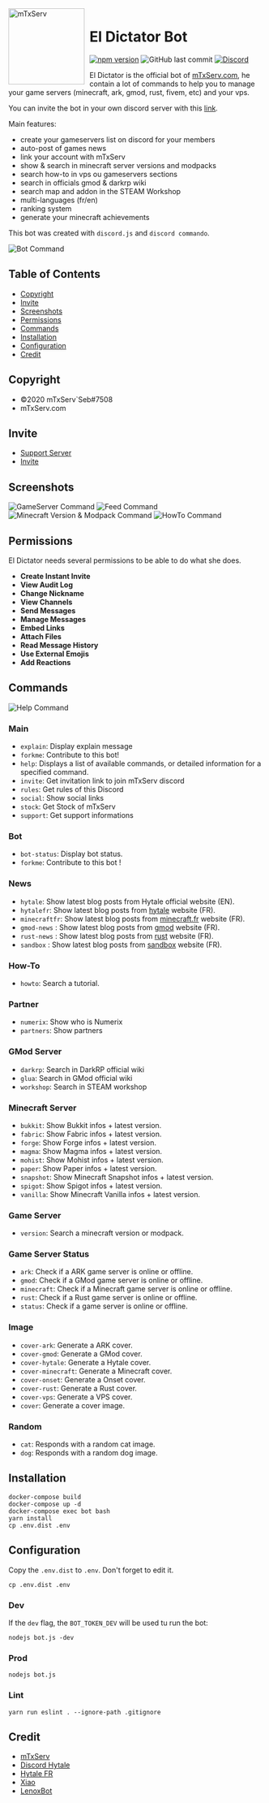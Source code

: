 <img width="150" height="150" align="left" style="float: left; margin: 0 10px 0 0;" alt="mTxServ" src="https://mtxserv.com/uploads/banners/3a248c2f6160778239c4c30d7cebb57d34e5c71c.png">  

# El Dictator Bot
[![npm version](https://badge.fury.io/js/eldictator.svg)](https://badge.fury.io/js/eldictator) 
![GitHub last commit](https://img.shields.io/github/last-commit/mTxServ/ElDictator.svg)
[![Discord](https://discordapp.com/api/guilds/529605510219956233/embed.png)](https://discord.gg/hQNpp7c)

El Dictator is the official bot of [mTxServ.com](https://mtxserv.com), he contain a lot of commands to help you to manage your game servers (minecraft, ark, gmod, rust, fivem, etc) and your vps.

You can invite the bot in your own discord server with this [link](https://discord.com/oauth2/authorize?client_id=535435520394657794&permissions=604892353&scope=bot).

Main features:
* create your gameservers list on discord for your members
* auto-post of games news
* link your account with mTxServ
* show & search in minecraft server versions and modpacks
* search how-to in vps ou gameservers sections
* search in officials gmod & darkrp wiki
* search map and addon in the STEAM Workshop
* multi-languages (fr/en)
* ranking system
* generate your minecraft achievements

This bot was created with `discord.js` and `discord commando`.

![Bot Command](https://github.com/mTxServ/ElDictator/raw/main/doc/bot.png)

## Table of Contents

- [Copyright](#copyright)
- [Invite](#invite)
- [Screenshots](#screenshots)
- [Permissions](#permissions)
- [Commands](#commands)
- [Installation](#installation)
- [Configuration](#configuration)
- [Credit](#credit)

## Copyright

- ©2020 mTxServ\`Seb#7508
- mTxServ.com

## Invite

- [Support Server](https://discord.gg/hQNpp7c)
- [Invite](https://discord.com/oauth2/authorize?client_id=535435520394657794&permissions=604892353&scope=bot)

## Screenshots
![GameServer Command](https://github.com/mTxServ/ElDictator/raw/main/doc/servers.png)
![Feed Command](https://github.com/mTxServ/ElDictator/raw/main/doc/feeds.png)
![Minecraft Version & Modpack Command](https://github.com/mTxServ/ElDictator/raw/main/doc/version.png)
![HowTo Command](https://github.com/mTxServ/ElDictator/raw/main/doc/howto.png)

## Permissions

El Dictator needs several permissions to be able to do what she does.

- **Create Instant Invite**
- **View Audit Log**
- **Change Nickname**
- **View Channels**
- **Send Messages**
- **Manage Messages**
- **Embed Links**
- **Attach Files**
- **Read Message History**
- **Use External Emojis**
- **Add Reactions**

## Commands

![Help Command](doc/help.png)

### Main
* `explain`: Display explain message
* `forkme`: Contribute to this bot!
* `help`: Displays a list of available commands, or detailed information for a specified command.
* `invite`: Get invitation link to join mTxServ discord
* `rules`: Get rules of this Discord
* `social`: Show social links
* `stock`: Get Stock of mTxServ
* `support`: Get support informations

### Bot
* `bot-status`: Display bot status.
* `forkme`: Contribute to this bot !

### News
* `hytale`: Show latest blog posts from Hytale official website (EN).
* `hytalefr`: Show latest blog posts from [hytale](https://hytale.game) website (FR).
* `minecraftfr`: Show latest blog posts from [minecraft.fr](https://minecraft.fr) website (FR).
* `gmod-news` : Show latest blog posts from [gmod](https://gmod.facepunch.com) website (FR).
* `rust-news` : Show latest blog posts from [rust](https://rust.facepunch.com) website (FR).
* `sandbox` : Show latest blog posts from [sandbox](https://sandbox.facepunch.com) website (FR).

### How-To
* `howto`: Search a tutorial.

### Partner
* `numerix`: Show who is Numerix
* `partners`: Show partners

### GMod Server
* `darkrp`: Search in DarkRP official wiki
* `glua`: Search in GMod official wiki
* `workshop`: Search in STEAM workshop

### Minecraft Server
* `bukkit`: Show Bukkit infos + latest version.
* `fabric`: Show Fabric infos + latest version.
* `forge`: Show Forge infos + latest version.
* `magma`: Show Magma infos + latest version.
* `mohist`: Show Mohist infos + latest version.
* `paper`: Show Paper infos + latest version.
* `snapshot`: Show Minecraft Snapshot infos + latest version.
* `spigot`: Show Spigot infos + latest version.
* `vanilla`: Show Minecraft Vanilla infos + latest version.

### Game Server
* `version`: Search a minecraft version or modpack.

### Game Server Status
* `ark`: Check if a ARK game server is online or offline.
* `gmod`: Check if a GMod game server is online or offline.
* `minecraft`: Check if a Minecraft game server is online or offline.
* `rust`: Check if a Rust game server is online or offline.
* `status`: Check if a game server is online or offline.

### Image
* `cover-ark`: Generate a ARK cover.
* `cover-gmod`: Generate a GMod cover.
* `cover-hytale`: Generate a Hytale cover.
* `cover-minecraft`: Generate a Minecraft cover.
* `cover-onset`: Generate a Onset cover.
* `cover-rust`: Generate a Rust cover.
* `cover-vps`: Generate a VPS cover.
* `cover`: Generate a cover image.

### Random
* `cat`: Responds with a random cat image.
* `dog`: Responds with a random dog image.

## Installation

```
docker-compose build
docker-compose up -d
docker-compose exec bot bash
yarn install
cp .env.dist .env
```

## Configuration

Copy the `.env.dist` to `.env`. Don't forget to edit it.

```
cp .env.dist .env
```

### Dev

If the `dev` flag, the `BOT_TOKEN_DEV` will be used tu run the bot:

```
nodejs bot.js -dev
```

### Prod

```
nodejs bot.js
```

### Lint

```
yarn run eslint . --ignore-path .gitignore
```

## Credit

- [mTxServ](https://mtxserv.com)
- [Discord Hytale](https://hytale-discord.fr/)
- [Hytale FR](https://hytale.game/)
- [Xiao](https://github.com/dragonfire535/xiao)
- [LenoxBot](https://github.com/LenoxBot/LenoxBot)
